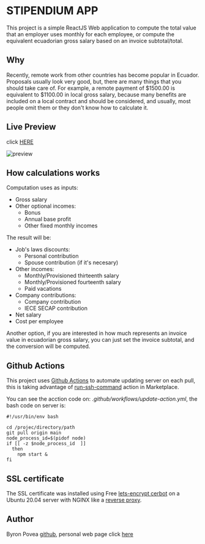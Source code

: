 # STIPENDIUM APP

This project is a simple ReactJS Web application to compute the total value that an employer uses monthly for each employee, or compute the equivalent ecuadorian gross salary based on an invoice subtotal/total.

## Why

Recently, remote work from other countries has become popular in Ecuador. Proposals usually look very good, but, there are many things that you should take care of. For example, a remote payment of $1500.00 is equivalent to $1100.00 in local gross salary, because many benefits are included on a local contract and should be considered, and usually, most people omit them or they don't know how to calculate it.

## Live Preview

click [HERE](https://stipendium.bycarga.com)

![preview](https://drive.google.com/uc?export=view&id=1DgiwsHZq-OqFNA-l1dJMuAko11Sxv8sp)

## How calculations works

Computation uses as inputs: 
- Gross salary
- Other optional incomes:
  - Bonus
  - Annual base profit
  - Other fixed monthly incomes

The result will be:
- Job's laws discounts:
  - Personal contribution
  - Spouse contribution (if it's necesary)
- Other incomes:
  - Monthly/Provisioned thirteenth salary
  - Monthly/Provisioned fourteenth salary
  - Paid vacations
- Company contributions:
  - Company contribution
  - IECE SECAP contribution
- Net salary
- Cost per employee

Another option, if you are interested in how much represents an invoice value in ecuadorian gross salary, you can just set the invoice subtotal, and the conversion will be computed.

## Github Actions

This project uses [Github Actions](https://docs.github.com/en/actions) to automate updating server on each pull, this is taking advantage of [run-ssh-command](https://github.com/marketplace/actions/run-ssh-command) action in Marketplace.

You can see the acction code on: *.github/workflows/update-action.yml*, the bash code on server is:

```
#!/usr/bin/env bash

cd /projec/directory/path
git pull origin main
node_process_id=$(pidof node)
if [[ -z $node_process_id  ]]
  then
    npm start &
fi
``` 

## SSL certificate

The SSL certificate was installed using Free [lets-encrypt cerbot](https://certbot.eff.org/lets-encrypt/ubuntufocal-nginx) on a Ubuntu 20.04 server with NGINX like a [reverse proxy](https://www.scaleway.com/en/docs/how-to-configure-nginx-reverse-proxy/).

## Author

Byron Povea [github](https://github.com/bpovea), personal web page click [here](https://bpovea.github.io/index.html)